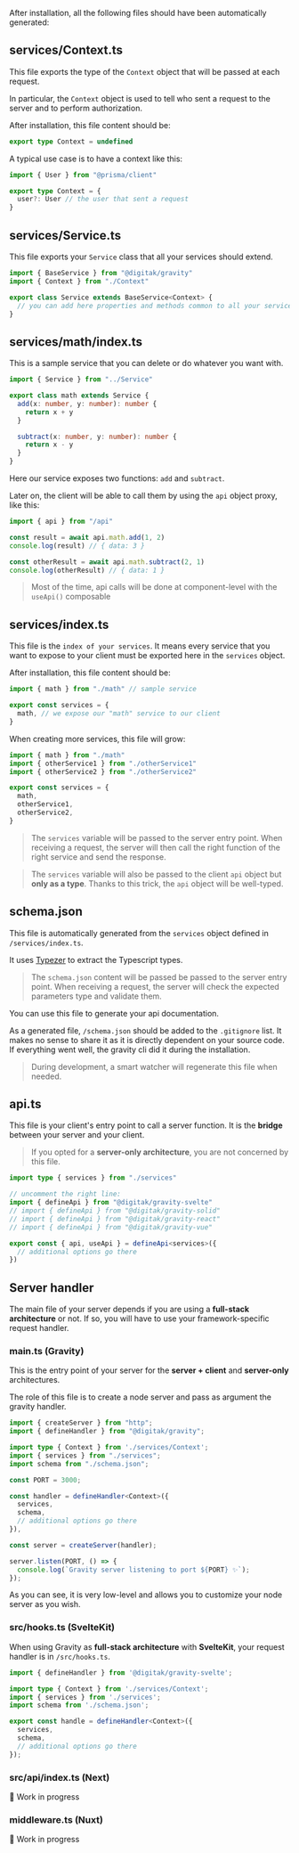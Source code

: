 After installation, all the following files should have been automatically generated:


## services/Context.ts

This file exports the type of the `Context` object that will be passed at each request.

In particular, the `Context` object is used to tell who sent a request to the server and to perform authorization.

After installation, this file content should be:

```typescript
export type Context = undefined
```

A typical use case is to have a context like this:

```typescript
import { User } from "@prisma/client"

export type Context = {
  user?: User // the user that sent a request
}
```

## services/Service.ts

This file exports your `Service` class that all your services should extend.

```typescript
import { BaseService } from "@digitak/gravity"
import { Context } from "./Context"

export class Service extends BaseService<Context> {
  // you can add here properties and methods common to all your services
}
```

## services/math/index.ts

This is a sample service that you can delete or do whatever you want with.

```typescript
import { Service } from "../Service"

export class math extends Service {
  add(x: number, y: number): number {
    return x + y
  }

  subtract(x: number, y: number): number {
    return x - y
  }
}
```

Here our service exposes two functions: `add` and `subtract`.

Later on, the client will be able to call them by using the `api` object proxy, like this:

```typescript
import { api } from "/api"

const result = await api.math.add(1, 2)
console.log(result) // { data: 3 }

const otherResult = await api.math.subtract(2, 1)
console.log(otherResult) // { data: 1 }
```

> Most of the time, api calls will be done at component-level with the `useApi()` composable

## services/index.ts

This file is the `index of your services`. It means every service that you want to expose to your client must be exported here in the `services` object.

After installation, this file content should be:

```typescript
import { math } from "./math" // sample service

export const services = {
  math, // we expose our "math" service to our client 
}
```

When creating more services, this file will grow:

```typescript
import { math } from "./math"
import { otherService1 } from "./otherService1"
import { otherService2 } from "./otherService2"

export const services = {
  math,
  otherService1,
  otherService2,
}
```

> The `services` variable will be passed to the server entry point. When receiving a request, the server will then call the right function of the right service and send the response.

> The `services` variable will also be passed to the client `api` object but **only as a type**. Thanks to this trick, the `api` object will be well-typed.


## schema.json

This file is automatically generated from the `services` object defined in `/services/index.ts`.

It uses [Typezer](https://www.npmjs.com/package/typezer) to extract the Typescript types.

> The `schema.json` content will be passed be passed to the server entry point. When receiving a request, the server will check the expected parameters type and validate them.

You can use this file to generate your api documentation.

As a generated file, `/schema.json` should be added to the `.gitignore` list. It makes no sense to share it as it is directly dependent on your source code. If everything went well, the gravity cli did it during the installation.

> During development, a smart watcher will regenerate this file when needed.

## api.ts

This file is your client's entry point to call a server function. It is the **bridge** between your server and your client.

> If you opted for a **server-only architecture**, you are not concerned by this file.

```typescript
import type { services } from "./services"

// uncomment the right line:
import { defineApi } from "@digitak/gravity-svelte"
// import { defineApi } from "@digitak/gravity-solid"
// import { defineApi } from "@digitak/gravity-react"
// import { defineApi } from "@digitak/gravity-vue"

export const { api, useApi } = defineApi<services>({
  // additional options go there
})
```


## Server handler

The main file of your server depends if you are using a **full-stack architecture** or not. If so, you will have to use your framework-specific request handler.

### main.ts (Gravity)

This is the entry point of your server for the **server + client** and **server-only** architectures.

The role of this file is to create a node server and pass as argument the gravity handler.

```typescript
import { createServer } from "http";
import { defineHandler } from "@digitak/gravity";

import type { Context } from './services/Context';
import { services } from "./services";
import schema from "./schema.json";

const PORT = 3000;

const handler = defineHandler<Context>({
  services,
  schema,
  // additional options go there
}),

const server = createServer(handler);

server.listen(PORT, () => {
  console.log(`Gravity server listening to port ${PORT} ✨`);
});
```

As you can see, it is very low-level and allows you to customize your node server as you wish.

### src/hooks.ts (SvelteKit)

When using Gravity as **full-stack architecture** with **SvelteKit**, your request handler is in `/src/hooks.ts`.

```typescript
import { defineHandler } from '@digitak/gravity-svelte';

import type { Context } from './services/Context';
import { services } from './services';
import schema from './schema.json';

export const handle = defineHandler<Context>({
  services,
  schema,
  // additional options go there
});
```

### src/api/index.ts (Next)

🚧 Work in progress

### middleware.ts (Nuxt)

🚧 Work in progress
